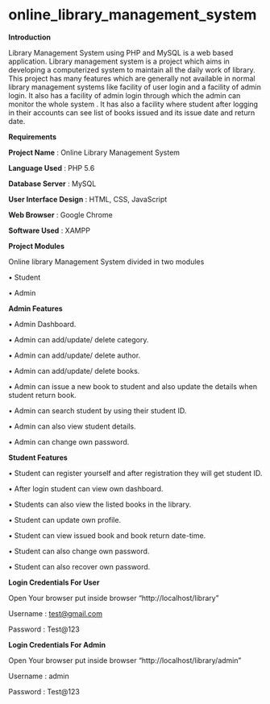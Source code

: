 # online_library_management_system #

**Introduction**

Library Management System using PHP and MySQL is a web based application. Library management system is a project which aims in developing a computerized system to maintain all the daily work of library. This project has many features which are generally not available in normal library management systems like facility of user login and a facility of admin login. It also has a facility of admin login through which the admin can monitor the whole system . It has also a facility where student after logging in their accounts can see list of books issued and its issue date and return date.

**Requirements**

**Project Name**           : Online Library Management System

**Language Used**          : PHP 5.6

**Database Server**        : MySQL

**User Interface Design**  : HTML, CSS, JavaScript

**Web Browser**            : Google Chrome

**Software Used**          : XAMPP

**Project Modules**

Online library Management System divided in two modules

• Student

• Admin

**Admin Features**

• Admin Dashboard.

• Admin can add/update/ delete category.

• Admin can add/update/ delete author.

• Admin can add/update/ delete books.

• Admin can issue a new book to student and also update the details when student return book.

• Admin can search student by using their student ID.

• Admin can also view student details.

• Admin can change own password.

**Student Features**

• Student can register yourself and after registration they will get student ID.

• After login student can view own dashboard.

• Students can also view the listed books in the library.

• Student can update own profile.

• Student can view issued book and book return date-time.

• Student can also change own password.

• Student can also recover own password.

**Login Credentials For User**

Open Your browser put inside browser “http://localhost/library”

Username : test@gmail.com

Password : Test@123

**Login Credentials For Admin**

Open Your browser put inside browser “http://localhost/library/admin”

Username : admin

Password : Test@123

